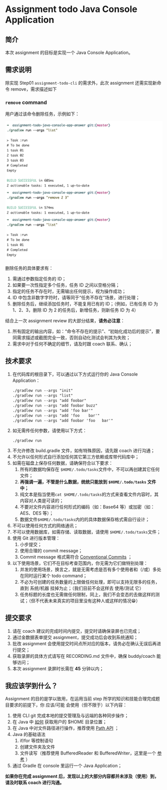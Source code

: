 # Assignment todo Java Console Application

## 简介

本次 assignment 的目标是实现一个 Java Console Application。

## 需求说明

除实现 Step01 `assignment-todo-cli` 的需求外，此次 assignment 还需实现新命令 remove，需求描述如下

### `remove` command

用户通过该命令删除任务，示例如下：

![image.png](./assets/remove-2022-04-21_22-37-47.jpg)

删除任务的具体要求有：

1. 需通过参数指定任务的 ID；
2. 如果要一次性指定多个任务，任务 ID 之间以空格分隔；
3. 指定的任务不存在时，无需输出任何提示，视为操作成功；
4. ID 中包含非数字字符时，请等同于“任务不存在”场景，进行处理；
5. 删除任务后，继续添加任务时，不能复用已有的 ID；（例如，已有任务 ID 为 1、2、3，删除 ID 为 2 的任务后，新增任务，则新任务 ID 为 4）

结合上一次 assignment review 的大部分结果，**请务必注意**：

1. 所有固定的输出内容，如：“命令不存在的提示”、“初始化成功后的提示”，要同需求描述或截图完全一致，否则自动化测试会判其为失败；
1. 需求中对于任何不确定的细节，请及时跟 coach 联系、确认；

## 技术要求

1. 在代码库的根目录下，可以通过以下方式运行你的 Java Console Application：
   ```
   ./gradlew run --args "init"
   ./gradlew run --args "list"
   ./gradlew run --args "add foobar"
   ./gradlew run --args "add foobar buzz"
   ./gradlew run --args "add 'foo bar'"
   ./gradlew run --args "add 'foo    bar'"
   ./gradlew run --args "add foobar 'foo   bar'"
   ```
1. 如无需传任何参数，请使用以下方式：
   ```
   ./gradlew run
   ```
1. 不允许修改 build.gradle 文件，如有特殊原因，请先跟 coach 进行沟通；
1. 不允许以任何形式自行添加任何其它第三方依赖或库带代码库中；
1. 如需在磁盘上保存任何数据，请确保符合以下要求：
   1. 所有的数据均保存在 `$HOME/.todo/tasks`文件中，不可以再创建其它任何文件；
   1. **再强调一遍，不管是什么数据，统统只能放到 `$HOME/.todo/tasks` 文件中；**
   1. 纯文本是指当使用`cat $HOME/.todo/tasks`的方式来查看文件内容时，其内容对人类是可读的；
   1. 不要对文件内容进行任何形式的编码（如：Base64 等）或加密（如：AES、DES 等）；
   1. 数据文件`$HOME/.todo/tasks`内的的具体数据保存格式需自行设计；
1. 不可以使用任何方式的网络通讯；
1. 不可以使用数据库，如需存储、读取数据，请使用 `$HOME/.todo/tasks`文件；
1. 使用 Git 进行版本管理：
   1. 小步提交；
   1. 使用合理的 commit message；
   1. Commit message 格式需符合 [Conventional Commits](https://www.conventionalcommits.org/) ；
1. 以下使用场景，它们不在目标考查范围内，你无需为它们做特别处理：
   1. 并发的使用场景，换言之，就是无需考虑是否有多个使用者和（/或）多处在同时运行某个 todo command；
   1. 不必为可创建的任务数量的上限做任何处理，即可以支持无限多的任务，直到 系统/机器 挂掉为止；（我们目前不会这样去 使用/测试 它）
   1. 任务标题的长度也无需做任何限制，同上，我们不会变态的去做这样的测试；（但不代表未来真实的项目里没有这种人或这样的情况😁）

## 提交要求

1. 请在 coach 建议的完成时间内提交，提交时请确保录屏也已完成；
1. 通过金数据表单提交 assignment，提交成功后会收到系统通知；
1. 批改 assignment 会使用提交时间点所对应的版本，请务必在确认无误后再进行提交；
1. 获取录屏的具体方式请写在 RECORDING.md 文件中，确保 buddy/coach 能够访问；
1. 本次 assignment 录屏时长需在 **45** 分钟以内；

## 我应该学到什么？

Assignment 的目的是学以致用，在运用当前 step 所学的知识和技能合理完成题目要求的前提下，你 应该/可能 会使用（但不限于）以下内容：

1. 使用 CLI git 完成本地的提交管理及与远端的各种同步操作；
1. 在 Java 中 [如何](https://stackoverflow.com/a/586345) 获取用户的 $HOME 目录位置；
1. 在 Java 中对文件路径进行操作，推荐使用 [Path API](https://www.novixys.com/blog/java-path-api-tutorial/) ；
1. Java 的基础语法
   1. if/for 等控制语句
   1. 创建文件夹及文件
   1. 文件读写（推荐使用 BufferedReader 和 BufferedWriter，这里是一个 [参考](https://www.youtube.com/watch?v=hgF21imQ_Is) ）
1. 通过 Gradle 在 console 里运行一个 Java Application；

**如果你在完成 assignment 后，发现以上的大部分内容都并未涉及（使用）到，请及时联系 coach 进行沟通。**
